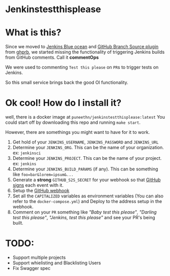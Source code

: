 # Jenkinstestthisplease

# What is this?
Since we moved to [Jenkins Blue ocean](https://jenkins.io/projects/blueocean/) and [GitHub Branch Source plugin](https://wiki.jenkins.io/display/JENKINS/GitHub+Branch+Source+Plugin) from [ghprb](https://github.com/janinko/ghprb), we started missing the functionality of triggering Jenkins builds from GitHub comments. Call it **commentOps**

We were used to commenting `Test this please` on `PR`s to trigger tests on Jenkins.

So this small service brings back the good Ol functionality.

# Ok cool! How do I install it?
well, there is a docker image at `puneethn/jenkinstestthisplease:latest` You could start off by downloading this repo and running `make start`.

However, there are somethings you might want to have for it to work.

1. Get hold of your `JENKINS_USERNAME`, `JENKINS_PASSWORD` and `JENKINS_URL`
2. Determine your `JENKINS_ORG`. This can be the name of your organization. ex: `jenkinsci`
3. Determine your `JENKINS_PROJECT`. This can be the name of your project. ex: `jenkins`
4. Determine your `JENKINS_BUILD_PARAMS` (if any). This can be something like `foo=bar&lorem=ipsum&...`
5. Generate a **strong** `GITHUB_S2S_SECRET` for your webhook so that [GitHub signs](https://developer.github.com/webhooks/securing/) each event with it.
6. Setup the [GitHub webhook](https://developer.github.com/webhooks/creating/)
7. Set all the `CAPITALIZED` variables as environment variables (You can also refer to the `docker-compose.yml`) and Deploy to the address setup in the webhook.
8. Comment on your `PR` something like *"Baby test this please"*, *"Darling test this please"*, *"Jenkins, test this please"* and see your PR's being built.


# TODO:
- Support multiple projects
- Support whielisting and Blacklisting Users
- Fix Swagger spec
